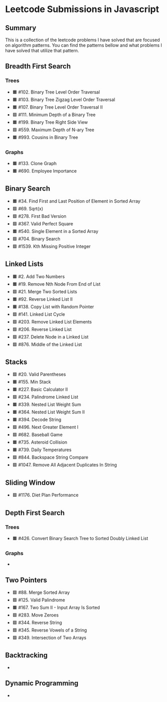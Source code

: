 # Leetcode Submissions in Javascript

## Summary

This is a collection of the leetcode problems I have solved that are focused on algorithm patterns. You can find the patterns bellow and what problems I have solved that utilize that pattern.

## Breadth First Search

### Trees

- 🟧 \#102. Binary Tree Level Order Traversal
- 🟧 \#103. Binary Tree Zigzag Level Order Traversal
- 🟧 \#107. Binary Tree Level Order Traversal II
- 🟩 \#111. Minimum Depth of a Binary Tree
- 🟧 \#199. Binary Tree Right Side View
- 🟩 \#559. Maximum Depth of N-ary Tree
- 🟧 \#993. Cousins in Binary Tree

### Graphs

- 🟧 \#133. Clone Graph
- 🟧 \#690. Employee Importance

## Binary Search

- 🟧 \#34. Find First and Last Position of Element in Sorted Array
- 🟩 \#69. Sqrt(x)
- 🟩 \#278. First Bad Version
- 🟩 \#367. Valid Perfect Square
- 🟧 \#540. Single Element in a Sorted Array
- 🟩 \#704. Binary Search
- 🟩 \#1539. Kth Missing Positive Integer

## Linked Lists

- 🟧 \#2. Add Two Numbers
- 🟧 \#19. Remove Nth Node From End of List
- 🟩 \#21. Merge Two Sorted Lists
- 🟧 \#92. Reverse Linked List II
- 🟧 \#138. Copy List with Random Pointer
- 🟩 \#141. Linked List Cycle
- 🟩 \#203. Remove Linked List Elements
- 🟩 \#206. Reverse Linked List
- 🟩 \#237. Delete Node in a Linked List
- 🟩 \#876. Middle of the Linked List

## Stacks

- 🟩 \#20. Valid Parentheses
- 🟧 \#155. Min Stack
- 🟧 \#227. Basic Calculator II
- 🟩 \#234. Palindrome Linked List
- 🟧 \#339. Nested List Weight Sum
- 🟧 \#364. Nested List Weight Sum II
- 🟧 \#394. Decode String
- 🟩 \#496. Next Greater Element I
- 🟩 \#682. Baseball Game
- 🟧 \#735. Asteroid Collision
- 🟧 \#739. Daily Temperatures
- 🟩 \#844. Backspace String Compare
- 🟩 \#1047. Remove All Adjacent Duplicates In String

## Sliding Window

- 🟩 \#1176. Diet Plan Performance

## Depth First Search

### Trees

- 🟧 \#426. Convert Binary Search Tree to Sorted Doubly Linked List

### Graphs

-

## Two Pointers

- 🟩 \#88. Merge Sorted Array
- 🟩 \#125. Valid Palindrome
- 🟧 \#167. Two Sum II - Input Array Is Sorted
- 🟩 \#283. Move Zeroes
- 🟩 \#344. Reverse String
- 🟩 \#345. Reverse Vowels of a String
- 🟩 \#349. Intersection of Two Arrays

## Backtracking

-

## Dynamic Programming

-
